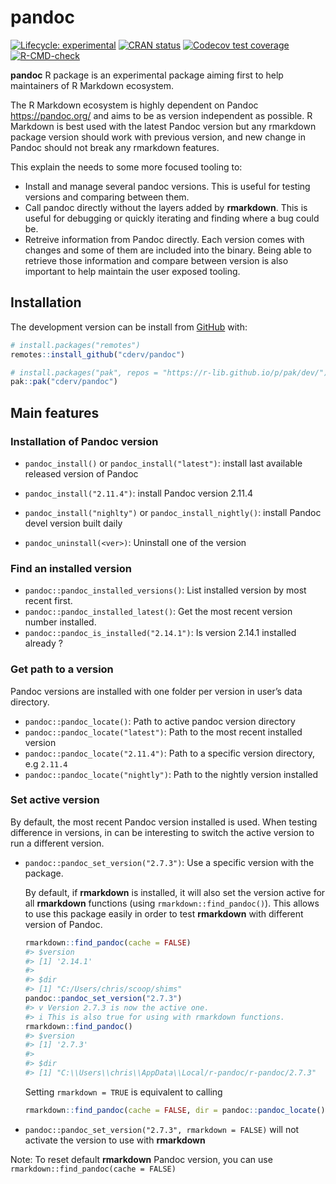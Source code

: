 
<!-- README.md is generated from README.Rmd. Please edit that file -->

# pandoc

<!-- badges: start -->

[![Lifecycle:
experimental](https://img.shields.io/badge/lifecycle-experimental-orange.svg)](https://lifecycle.r-lib.org/articles/stages.html#experimental)
[![CRAN
status](https://www.r-pkg.org/badges/version/pandoc)](https://CRAN.R-project.org/package=pandoc)
[![Codecov test
coverage](https://codecov.io/gh/cderv/pandoc/branch/main/graph/badge.svg?token=84QW1TDQPM)](https://codecov.io/gh/cderv/pandoc?branch=main)
[![R-CMD-check](https://github.com/cderv/pandoc/workflows/R-CMD-check/badge.svg)](https://github.com/cderv/pandoc/actions)
<!-- badges: end -->

**pandoc** R package is an experimental package aiming first to help
maintainers of R Markdown ecosystem.

The R Markdown ecosystem is highly dependent on Pandoc
<https://pandoc.org/> and aims to be as version independent as possible.
R Markdown is best used with the latest Pandoc version but any rmarkdown
package version should work with previous version, and new change in
Pandoc should not break any rmarkdown features.

This explain the needs to some more focused tooling to:

-   Install and manage several pandoc versions. This is useful for
    testing versions and comparing between them.
-   Call pandoc directly without the layers added by **rmarkdown**. This
    is useful for debugging or quickly iterating and finding where a bug
    could be.
-   Retreive information from Pandoc directly. Each version comes with
    changes and some of them are included into the binary. Being able to
    retrieve those information and compare between version is also
    important to help maintain the user exposed tooling.

## Installation

The development version can be install from
[GitHub](https://github.com/) with:

``` r
# install.packages("remotes")
remotes::install_github("cderv/pandoc")

# install.packages("pak", repos = "https://r-lib.github.io/p/pak/dev/")
pak::pak("cderv/pandoc")
```

## Main features

### Installation of Pandoc version

-   `pandoc_install()` or `pandoc_install("latest")`: install last
    available released version of Pandoc

-   `pandoc_install("2.11.4")`: install Pandoc version 2.11.4

-   `pandoc_install("nighlty")` or `pandoc_install_nightly()`: install
    Pandoc devel version built daily

-   `pandoc_uninstall(<ver>)`: Uninstall one of the version

### Find an installed version

-   `pandoc::pandoc_installed_versions()`: List installed version by
    most recent first.
-   `pandoc::pandoc_installed_latest()`: Get the most recent version
    number installed.  
-   `pandoc::pandoc_is_installed("2.14.1")`: Is version 2.14.1 installed
    already ?

### Get path to a version

Pandoc versions are installed with one folder per version in user’s data
directory.

-   `pandoc::pandoc_locate()`: Path to active pandoc version directory
-   `pandoc::pandoc_locate("latest")`: Path to the most recent installed
    version
-   `pandoc::pandoc_locate("2.11.4")`: Path to a specific version
    directory, e.g `2.11.4`
-   `pandoc::pandoc_locate("nightly")`: Path to the nightly version
    installed

### Set active version

By default, the most recent Pandoc version installed is used. When
testing difference in versions, in can be interesting to switch the
active version to run a different version.

-   `pandoc::pandoc_set_version("2.7.3")`: Use a specific version with
    the package.

    By default, if **rmarkdown** is installed, it will also set the
    version active for all **rmarkdown** functions (using
    `rmarkdown::find_pandoc()`). This allows to use this package easily
    in order to test **rmarkdown** with different version of Pandoc.

    ``` r
    rmarkdown::find_pandoc(cache = FALSE)
    #> $version
    #> [1] '2.14.1'
    #> 
    #> $dir
    #> [1] "C:/Users/chris/scoop/shims"
    pandoc::pandoc_set_version("2.7.3")
    #> v Version 2.7.3 is now the active one.
    #> i This is also true for using with rmarkdown functions.
    rmarkdown::find_pandoc()
    #> $version
    #> [1] '2.7.3'
    #> 
    #> $dir
    #> [1] "C:\\Users\\chris\\AppData\\Local/r-pandoc/r-pandoc/2.7.3"
    ```

    Setting `rmarkdown = TRUE` is equivalent to calling

    ``` r
    rmarkdown::find_pandoc(cache = FALSE, dir = pandoc::pandoc_locate())
    ```

-   `pandoc::pandoc_set_version("2.7.3", rmarkdown = FALSE)` will not
    activate the version to use with **rmarkdown**

Note: To reset default **rmarkdown** Pandoc version, you can use
`rmarkdown::find_pandoc(cache = FALSE)`
